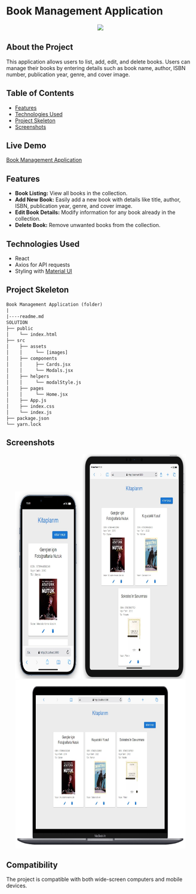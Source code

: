 # Book Management Application

<div align="center">
  <img src="./src/assets/readmeImages/kitaplarım.gif" />
</div>

## About the Project

This application allows users to list, add, edit, and delete books. Users can manage their books by entering details such as book name, author, ISBN number, publication year, genre, and cover image.

## Table of Contents

- [Features](#features)
- [Technologies Used](#technologies-used)
- [Project Skeleton](#project-skeleton)
- [Screenshots](#screenshots)

## Live Demo

[Book Management Application](https://library-fe-two.vercel.app/)

## Features

- **Book Listing:** View all books in the collection.
- **Add New Book:** Easily add a new book with details like title, author, ISBN, publication year, genre, and cover image.
- **Edit Book Details:** Modify information for any book already in the collection.
- **Delete Book:** Remove unwanted books from the collection.

## Technologies Used

- React
- Axios for API requests
- Styling with [Material UI](https://mui.com/)

## Project Skeleton

```
Book Management Application (folder)
|
|----readme.md         
SOLUTION
├── public
│    └── index.html
├── src
│    ├── assets
│    │     └── [images]
│    ├── components  
│    │     ├── Cards.jsx       
│    │     └── Modals.jsx  
│    ├── helpers
│    │     └── modalStyle.js
│    ├── pages  
│    │     └── Home.jsx 
│    ├── App.js
│    ├── index.css
│    └── index.js
├── package.json
└── yarn.lock
```

## Screenshots

<div align="center">
  <img src="./src/assets/readmeImages/Screenshot_1.jpg"  width="35%" height="500" />
  <img src="./src/assets/readmeImages/Screenshot_2.jpg"  width="55%" height="600" />
  <img src="./src/assets/readmeImages/Screenshot_3.jpg"  width="90.5%" height="450" />
</div>

## Compatibility

The project is compatible with both wide-screen computers and mobile devices.